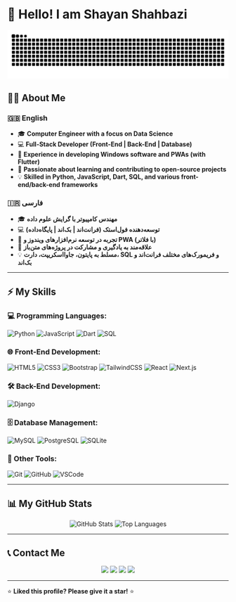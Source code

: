 # 👋 Hello! I am Shayan Shahbazi

![Snake animation](https://github.com/Shayan-02/Shayan-02/raw/output/github-contribution-grid-snake.svg)

## 👨‍💻 About Me

### 🇬🇧 English
- 🎓 **Computer Engineer with a focus on Data Science**  
- 💻 **Full-Stack Developer (Front-End | Back-End | Database)**  
- 🚀 **Experience in developing Windows software and PWAs (with Flutter)**  
- 🎯 **Passionate about learning and contributing to open-source projects**  
- 💡 **Skilled in Python, JavaScript, Dart, SQL, and various front-end/back-end frameworks**  

### 🇮🇷 فارسی
- 🎓 **مهندس کامپیوتر با گرایش علوم داده**  
- 💻 **توسعه‌دهنده فول‌استک (فرانت‌اند | بک‌اند | پایگاه‌داده)**  
- 🚀 **تجربه در توسعه نرم‌افزارهای ویندوز و PWA (با فلاتر)**  
- 🎯 **علاقه‌مند به یادگیری و مشارکت در پروژه‌های متن‌باز**  
- 💡 **مسلط به پایتون، جاوااسکریپت، دارت، SQL و فریمورک‌های مختلف فرانت‌اند و بک‌اند**  

---

## ⚡ My Skills

### 💻 Programming Languages:
![Python](https://img.shields.io/badge/Python-3776AB?style=for-the-badge&logo=python&logoColor=white)
![JavaScript](https://img.shields.io/badge/JavaScript-F7DF1E?style=for-the-badge&logo=javascript&logoColor=black)
![Dart](https://img.shields.io/badge/Dart-0175C2?style=for-the-badge&logo=dart&logoColor=white)
![SQL](https://img.shields.io/badge/SQL-4479A1?style=for-the-badge&logo=postgresql&logoColor=white)

### 🌐 Front-End Development:
![HTML5](https://img.shields.io/badge/HTML5-E34F26?style=for-the-badge&logo=html5&logoColor=white)
![CSS3](https://img.shields.io/badge/CSS3-1572B6?style=for-the-badge&logo=css3&logoColor=white)
![Bootstrap](https://img.shields.io/badge/Bootstrap-7952B3?style=for-the-badge&logo=bootstrap&logoColor=white)
![TailwindCSS](https://img.shields.io/badge/TailwindCSS-38B2AC?style=for-the-badge&logo=tailwind-css&logoColor=white)
![React](https://img.shields.io/badge/React-20232A?style=for-the-badge&logo=react&logoColor=61DAFB)
![Next.js](https://img.shields.io/badge/Next.js-000000?style=for-the-badge&logo=next.js&logoColor=white)

### 🛠 Back-End Development:
![Django](https://img.shields.io/badge/Django-092E20?style=for-the-badge&logo=django&logoColor=white)

### 🗄 Database Management:
![MySQL](https://img.shields.io/badge/MySQL-4479A1?style=for-the-badge&logo=mysql&logoColor=white)
![PostgreSQL](https://img.shields.io/badge/PostgreSQL-336791?style=for-the-badge&logo=postgresql&logoColor=white)
![SQLite](https://img.shields.io/badge/SQLite-003B57?style=for-the-badge&logo=sqlite&logoColor=white)

### 🔧 Other Tools:
![Git](https://img.shields.io/badge/Git-F05032?style=for-the-badge&logo=git&logoColor=white)
![GitHub](https://img.shields.io/badge/GitHub-181717?style=for-the-badge&logo=github&logoColor=white)
![VSCode](https://img.shields.io/badge/VS%20Code-007ACC?style=for-the-badge&logo=visual-studio-code&logoColor=white)

---

## 📊 My GitHub Stats

<p align="center">
  <img src="https://github-readme-stats.vercel.app/api?username=Shayan-02&show_icons=true&theme=radical" alt="GitHub Stats" />
  <img src="https://github-readme-stats.vercel.app/api/top-langs/?username=Shayan-02&layout=compact&theme=radical" alt="Top Languages" />
</p>

---

## 📞 Contact Me

<p align="center">
  <a href="https://www.linkedin.com/in/shayan-shahbazi02/"><img src="https://img.shields.io/badge/LinkedIn-0077B5?style=for-the-badge&logo=linkedin&logoColor=white" /></a>
  <a href="https://github.com/Shayan-02/"><img src="https://img.shields.io/badge/GitHub-181717?style=for-the-badge&logo=github&logoColor=white" /></a>
  <a href="https://t.me/haaji2"><img src="https://img.shields.io/badge/Telegram-26A5E4?style=for-the-badge&logo=telegram&logoColor=white" /></a>
  <a href="https://www.instagram.com/shayanshahbazea"><img src="https://img.shields.io/badge/Instagram-E4405F?style=for-the-badge&logo=instagram&logoColor=white" /></a>
</p>

---

⭐ **Liked this profile? Please give it a star!** ⭐
